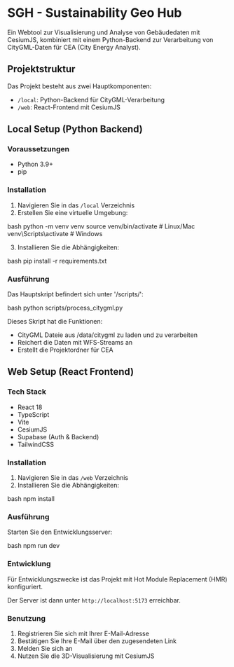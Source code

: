 # SGH - Sustainability Geo Hub

Ein Webtool zur Visualisierung und Analyse von Gebäudedaten mit CesiumJS, kombiniert mit einem Python-Backend zur Verarbeitung von CityGML-Daten für CEA (City Energy Analyst).

## Projektstruktur

Das Projekt besteht aus zwei Hauptkomponenten:
- `/local`: Python-Backend für CityGML-Verarbeitung
- `/web`: React-Frontend mit CesiumJS

## Local Setup (Python Backend)

### Voraussetzungen
- Python 3.9+
- pip

### Installation
1. Navigieren Sie in das `/local` Verzeichnis
2. Erstellen Sie eine virtuelle Umgebung:

bash
python -m venv venv
source venv/bin/activate # Linux/Mac
venv\Scripts\activate # Windows

3. Installieren Sie die Abhängigkeiten:

bash
pip install -r requirements.txt


### Ausführung
Das Hauptskript befindert sich unter '/scripts/':

bash
python scripts/process_citygml.py

Dieses Skript hat die Funktionen:
- CityGML Dateie aus /data/citygml zu laden und zu verarbeiten
- Reichert die Daten mit WFS-Streams an
- Erstellt die Projektordner für CEA

## Web Setup (React Frontend)

### Tech Stack
- React 18
- TypeScript
- Vite
- CesiumJS
- Supabase (Auth & Backend)
- TailwindCSS

### Installation
1. Navigieren Sie in das `/web` Verzeichnis
2. Installieren Sie die Abhängigkeiten:

bash
npm install

### Ausführung
Starten Sie den Entwicklungsserver:

bash
npm run dev

### Entwicklung
Für Entwicklungszwecke ist das Projekt mit Hot Module Replacement (HMR) konfiguriert.

Der Server ist dann unter `http://localhost:5173` erreichbar.

### Benutzung
1. Registrieren Sie sich mit Ihrer E-Mail-Adresse
2. Bestätigen Sie Ihre E-Mail über den zugesendeten Link
3. Melden Sie sich an
4. Nutzen Sie die 3D-Visualisierung mit CesiumJS